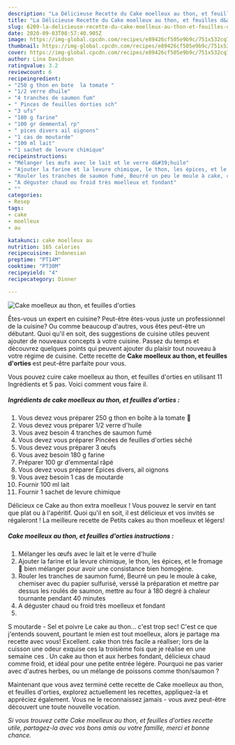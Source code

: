 ```yaml
---
description: "La Délicieuse Recette du Cake moelleux au thon, et feuilles d&amp;#39;orties"
title: "La Délicieuse Recette du Cake moelleux au thon, et feuilles d&amp;#39;orties"
slug: 6209-la-delicieuse-recette-du-cake-moelleux-au-thon-et-feuilles-d-and-39-orties
date: 2020-09-03T08:57:40.905Z
image: https://img-global.cpcdn.com/recipes/e89426cf505e9b9c/751x532cq70/cake-moelleux-au-thon-et-feuilles-dorties-photo-principale-de-la-recette.jpg
thumbnail: https://img-global.cpcdn.com/recipes/e89426cf505e9b9c/751x532cq70/cake-moelleux-au-thon-et-feuilles-dorties-photo-principale-de-la-recette.jpg
cover: https://img-global.cpcdn.com/recipes/e89426cf505e9b9c/751x532cq70/cake-moelleux-au-thon-et-feuilles-dorties-photo-principale-de-la-recette.jpg
author: Lina Davidson
ratingvalue: 3.2
reviewcount: 6
recipeingredient:
- "250 g thon en bote  la tomate "
- "1/2 verre dhuile"
- "4 tranches de saumon fum"
- " Pinces de feuilles dorties sch"
- "3 ufs"
- "180 g farine"
- "100 gr demmental rp"
- " pices divers ail oignons"
- "1 cas de moutarde"
- "100 ml lait"
- "1 sachet de levure chimique"
recipeinstructions:
- "Mélanger les œufs avec le lait et le verre d&#39;huile"
- "Ajouter la farine et la levure chimique, le thon, les épices, et le fromage 🧀 bien mélanger pour avoir une consistance bien homogène."
- "Rouler les tranches de saumon fumé, Beurré un peu le moule à cake, chemiser avec du papier sulfurisé, verssé la préparation et mettre par dessus les roulés de saumon, mettre au four à 180 degré à chaleur tournante pendant 40 minutes"
- "A déguster chaud ou froid très moelleux et fondant"
- ""
categories:
- Resep
tags:
- cake
- moelleux
- au

katakunci: cake moelleux au 
nutrition: 165 calories
recipecuisine: Indonesian
preptime: "PT14M"
cooktime: "PT30M"
recipeyield: "4"
recipecategory: Dinner

---
```



![Cake moelleux au thon, et feuilles d&#39;orties](https://img-global.cpcdn.com/recipes/e89426cf505e9b9c/751x532cq70/cake-moelleux-au-thon-et-feuilles-dorties-photo-principale-de-la-recette.jpg)

Êtes-vous un expert en cuisine? Peut-être êtes-vous juste un professionnel de la cuisine? Ou comme beaucoup d'autres, vous êtes peut-être un débutant. Quoi qu'il en soit, des suggestions de cuisine utiles peuvent ajouter de nouveaux concepts à votre cuisine. Passez du temps et découvrez quelques points qui peuvent ajouter du plaisir tout nouveau à votre régime de cuisine. Cette recette de <strong> Cake moelleux au thon, et feuilles d&#39;orties </strong> est peut-être parfaite pour vous.

<!--inarticleads1-->

Vous pouvez cuire cake moelleux au thon, et feuilles d&#39;orties en utilisant 11 Ingrédients et 5 pas. Voici comment vous faire il.

##### Ingrédients de cake moelleux au thon, et feuilles d&#39;orties :

1. Vous devez vous préparer 250 g thon en boîte à la tomate 🍅
1. Vous devez vous préparer 1/2 verre d&#39;huile
1. Vous avez besoin 4 tranches de saumon fumé
1. Vous devez vous préparer  Pincées de feuilles d&#39;orties séché
1. Vous devez vous préparer 3 œufs
1. Vous avez besoin 180 g farine
1. Préparer 100 gr d&#39;emmental râpé
1. Vous devez vous préparer  Épices divers, ail oignons
1. Vous avez besoin 1 cas de moutarde
1. Fournir 100 ml lait
1. Fournir 1 sachet de levure chimique


Délicieux ce Cake au thon extra moelleux ! Vous pouvez le servir en tant que plat ou à l&#39;apéritif. Quoi qu&#39;il en soit, il est délicieux et vos invités se régaleront ! La meilleure recette de Petits cakes au thon moelleux et légers! 

<!--inarticleads2-->

##### Cake moelleux au thon, et feuilles d&#39;orties instructions :

1. Mélanger les œufs avec le lait et le verre d&#39;huile
1. Ajouter la farine et la levure chimique, le thon, les épices, et le fromage 🧀 bien mélanger pour avoir une consistance bien homogène.
1. Rouler les tranches de saumon fumé, Beurré un peu le moule à cake, chemiser avec du papier sulfurisé, verssé la préparation et mettre par dessus les roulés de saumon, mettre au four à 180 degré à chaleur tournante pendant 40 minutes
1. A déguster chaud ou froid très moelleux et fondant
1. 


S moutarde - Sel et poivre Le cake au thon… c&#39;est trop sec! C&#39;est ce que j&#39;entends souvent, pourtant le mien est tout moelleux, alors je partage ma recette avec vous! Excellent. cake thon trés facile a réallser; lors de la cuisson une odeur exquise ces la troisième fois que je réalise en une semaine ces . Un cake au thon et aux herbes fondant, délicieux chaud comme froid, et idéal pour une petite entrée légère. Pourquoi ne pas varier avec d&#39;autres herbes, ou un mélange de poissons comme thon/saumon ? 

<!--inarticleads1-->

<p>
Maintenant que vous avez terminé cette recette de Cake moelleux au thon, et feuilles d&#39;orties, explorez actuellement les recettes, appliquez-la et appréciez également. Vous ne le reconnaissez jamais - vous avez peut-être découvert une toute nouvelle vocation.
</p>

<p>
<i>Si vous trouvez cette Cake moelleux au thon, et feuilles d&#39;orties recette utile, partagez-la avec vos bons amis ou votre famille, merci et bonne chance.</i>
</p>
